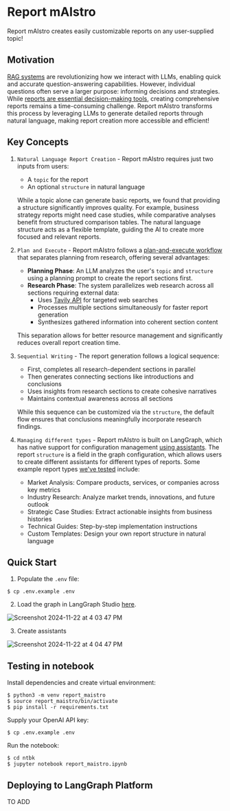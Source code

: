 # Report mAIstro

Report mAIstro creates easily customizable reports on any user-supplied topic!

## Motivation 

[RAG systems](https://github.com/langchain-ai/rag-from-scratch) are revolutionizing how we interact with LLMs, enabling quick and accurate question-answering capabilities. However, individual questions often serve a larger purpose: informing decisions and strategies. While [reports are essential decision-making tools](https://jxnl.co/writing/2024/06/05/predictions-for-the-future-of-rag/), creating comprehensive reports remains a time-consuming challenge. Report mAIstro transforms this process by leveraging LLMs to generate detailed reports through natural language, making report creation more accessible and efficient!

## Key Concepts

1. `Natural Language Report Creation` - Report mAIstro requires just two inputs from users:
   - A `topic` for the report
   - An optional `structure` in natural language

   While a topic alone can generate basic reports, we found that providing a structure significantly improves quality. For example, business strategy reports might need case studies, while comparative analyses benefit from structured comparison tables. The natural language structure acts as a flexible template, guiding the AI to create more focused and relevant reports.

2. `Plan and Execute` - Report mAIstro follows a [plan-and-execute workflow](https://github.com/assafelovic/gpt-researcher) that separates planning from research, offering several advantages:

   - **Planning Phase**: An LLM analyzes the user's `topic` and `structure` using a planning prompt to create the report sections first.
   - **Research Phase**: The system parallelizes web research across all sections requiring external data:
     - Uses [Tavily API](https://tavily.com/) for targeted web searches
     - Processes multiple sections simultaneously for faster report generation
     - Synthesizes gathered information into coherent section content
   
   This separation allows for better resource management and significantly reduces overall report creation time.

3. `Sequential Writing` - The report generation follows a logical sequence:
   - First, completes all research-dependent sections in parallel
   - Then generates connecting sections like introductions and conclusions
   - Uses insights from research sections to create cohesive narratives
   - Maintains contextual awareness across all sections
   
   While this sequence can be customized via the `structure`, the default flow ensures that conclusions meaningfully incorporate research findings.

4. `Managing different types` - Report mAIstro is built on LangGraph, which has native support for configuration management [using assistants](https://langchain-ai.github.io/langgraph/concepts/assistants/). The report `structure` is a field in the graph configuration, which allows users to create different assistants for different types of reports. Some example report types [we've tested](https://github.com/langchain-ai/report-maistro/tree/main/ntbk/report_maistro.ipynb) include:
   - Market Analysis: Compare products, services, or companies across key metrics
   - Industry Research: Analyze market trends, innovations, and future outlook
   - Strategic Case Studies: Extract actionable insights from business histories
   - Technical Guides: Step-by-step implementation instructions
   - Custom Templates: Design your own report structure in natural language

## Quick Start

1. Populate the `.env` file: 
```
$ cp .env.example .env
```

2. Load the graph in LangGraph Studio [here](https://github.com/langchain-ai/langgraph-studio?tab=readme-ov-file#download).

![Screenshot 2024-11-22 at 4 03 47 PM](https://github.com/user-attachments/assets/34a5504d-fa97-4076-9bb8-2f0ecc0352ca)

3. Create assistants
 
![Screenshot 2024-11-22 at 4 04 47 PM](https://github.com/user-attachments/assets/7a488a5e-a768-4113-bce4-3fb2b479dc5e)

## Testing in notebook

Install dependencies and create virtual environment:
```
$ python3 -m venv report_maistro
$ source report_maistro/bin/activate
$ pip install -r requirements.txt
```

Supply your OpenAI API key:
```
$ cp .env.example .env
```

Run the notebook:
```
$ cd ntbk
$ jupyter notebook report_maistro.ipynb
```

## Deploying to LangGraph Platform 

TO ADD
